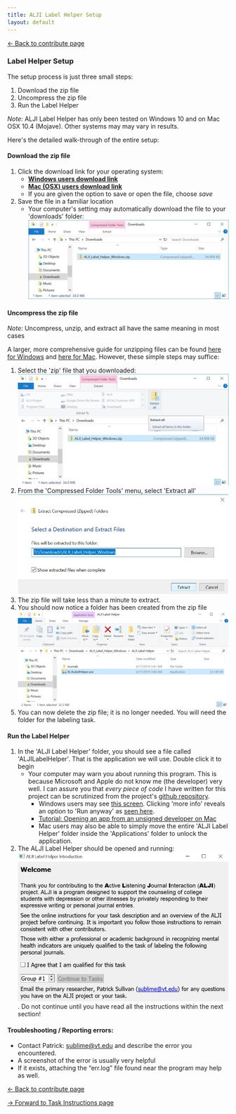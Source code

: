 ```yaml
---
title: ALJI Label Helper Setup
layout: default
---
```


[<- Back to contribute page](./contribute)

### Label Helper Setup

The setup process is just three small steps:
1. Download the zip file
1. Uncompress the zip file
1. Run the Label Helper

*Note:* ALJI Label Helper has only been tested on Windows 10 and 
on Mac OSX 10.4 (Mojave).  Other systems may may vary in results.  

Here's the detailed walk-through of the entire setup:

#### Download the zip file

1. Click the download link for your operating system:
    - [**Windows users download link**](https://github.com/sublime09/ALJI/releases/latest/download/ALJI_Label_Helper_Windows.zip)
    - [**Mac (OSX) users download link**](https://github.com/sublime09/ALJI/releases/latest/download/ALJI_Label_Helper_Mac.zip)
    - If you are given the option to save or open the file, choose *save*
1. Save the file in a familiar location
    - Your computer's setting may automatically download the file to your 'downloads' folder: ![image](./assets/img/downloaded.jpg)

#### Uncompress the zip file

*Note:* Uncompress, unzip, and extract all have the same meaning in most cases

A larger, more comprehensive guide for unzipping files can be found [here for Windows](https://www.wikihow.com/Unzip-a-File) and [here for Mac](https://www.wikihow.com/Unzip-a-.Zip-File-on-a-Mac).  However, these simple steps may suffice:

1. Select the 'zip' file that you downloaded: ![image](./assets/img/extract1.jpg)
1. From the 'Compressed Folder Tools' menu, select 'Extract all' ![image](./assets/img/extract2.jpg)
1. The zip file will take less than a minute to extract. 
1. You should now notice a folder has been created from the zip file ![image](./assets/img/almostRun.jpg)
1. You can now delete the zip file; it is no longer needed.  You will need the folder for the labeling task. 

#### Run the Label Helper

1. In the 'ALJI Label Helper' folder, you should see a file called 'ALJILabelHelper'.  That is the application we will use.  Double click it to begin
    - Your computer may warn you about running this program.  This is because Microsoft and Apple do not know me (the developer) very well.  I can assure you that *every piece of code* I have written for this project can be scrutinized from the project's [github repository](https://github.com/sublime09/ALJI).  
        - Windows users may see [this screen](./assets/img/protect1.jpg).  Clicking 'more info' reveals an option to 'Run anyway' as [seen here](./assets/img/protect2.jpg). 
        - [Tutorial: Opening an app from an unsigned developer on Mac](https://www.wikihow.com/Install-Software-from-Unsigned-Developers-on-a-Mac)
        - Mac users may also be able to simply move the entire 'ALJI Label Helper' folder inside the 'Applications' folder to unlock the application. 
1. The ALJI Label Helper should be opened and running: ![image](./assets/img/running.jpg).  Do not continue until you have read all the instructions within the next section!


#### Troubleshooting / Reporting errors:
- Contact Patrick: [sublime@vt.edu](mailto:sublime@vt.edu?subect=ALJI_error) and describe the error you encountered.
- A screenshot of the error is usually very helpful
- If it exists, attaching the “err.log” file found near the program may help as well.

[<- Back to contribute page](./contribute)

[-> Forward to Task Instructions page](./labelHelperTask)
